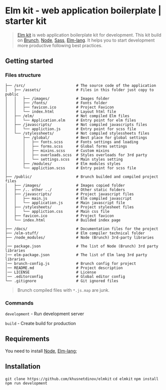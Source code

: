 # Elm kit - web application boilerplate | starter kit

>  [Elm kit](https://github.com/khusnetdinov/elmkit) is web application boilerplate kit for development. This kit build on [Brunch](http://brunch.io/), [Node](https://nodejs.org/en/), [Sass](http://sass-lang.com/), [Elm-lang](http://elm-lang.org/). It helps you to start development more productive following best practices.

## Getting started

### Files structure
```
├── /src/                       # The source code of the application
│   ├── /assets/                # Files in this folder just copy to public
│   │   ├── /images/            # Images folder
│   │   ├── /fonts/             # Fonts folder
│   │   ├── favicon.ico         # Project Favicon
│   │   └── index.html          # Layout html file
│   ├── /elm/                   # Not compiled Elm files
│   │   └── Application.elm     # Entry point for elm files
│   ├── /javascripts/           # Not compiled javascripts files
│   │   └── appliction.js       # Entry point for scss file
│   └── /stylessheets/          # Not compiled stylessheets files
│       ├── /global/            # Best place for global settings
│       │   ├── fonts.scss      # Fonts settings and loading
│       │   ├── forms.scss      # Global forms settings
│       │   ├── mixins.scss     # Custom mixins
│       │   ├── overloads.scss  # Styles overloads for 3rd party
│       │   └── settings.scss   # Main styles setting
│       ├── /modules/           # Elm modules styles
│       └── appliction.scss     # Entry point for scss file
│
├── /public/                    # Brunch builded and compiled project files
│   ├── /images/                # Images copied folder
│   ├── /.. other ../           # Other static folders
│   ├── /javascripts/           # Project javascript files
│   │   ├── main.js             # Elm compiled javascript
│   │   └── application.js      # Main javascript file
│   ├── /stylesheets/           # Project stylesheet files
│   │   └── appliction.css      # Main css file
│   ├── favicon.ico             # Project favicon
│   └── index.html              # Builded index page
│
├── /docs/                      # Documentation files for the project
├── /elm-stuff/                 # Elm compiler technical folder
├── /node_modules/              # Node (Brunch) 3rd-party libraries
│
│── package.json                # The list of Node (Brunch) 3rd party libraries
│── elm-package.json            # The list of Elm lang 3rd party libraries
│── brunch-config.js            # Brunch config for project
│── README.md                   # Project description
│── LICENSE                     # License
│── .editorconfig               # Global editor config
└── .gitignore                  # Git ignored files
```

> Brunch compiled files with `*.js.map` are junk.

### Commands

 `development` - Run development server

 `build`       - Create build for production

## Requirements

You need to install [Node](https://nodejs.org/en/), [Elm-lang](http://elm-lang.org/);

## Installation

`git clone https://github.com/khusnetdinov/elmkit`
`cd elmkit`
`npm install`
`npm run development`



